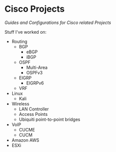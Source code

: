 # Cisco Projects
*Guides and Configurations for Cisco related Projects*


Stuff I've worked on:
- Routing
  - BGP
    - eBGP
    - iBGP
  - OSPF
    - Multi-Area
    - OSPFv3
  - EIGRP
    - EIGRPv6
  - VRF
- Linux
  - Kali
- Wireless
  - LAN Controller
  - Access Points
  - Ubiquiti point-to-point bridges
- VoIP
  - CUCME
  - CUCM
- Amazon AWS
- ESXi
